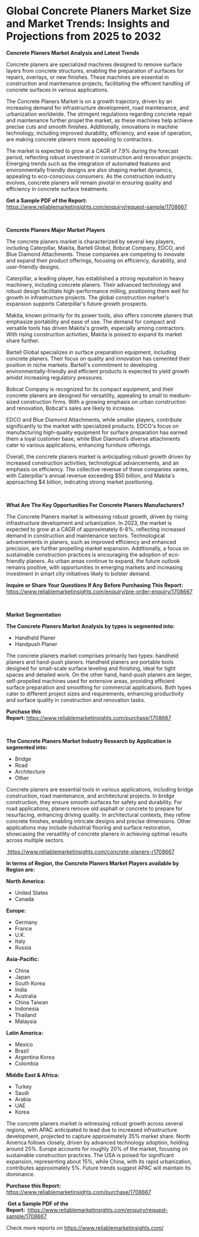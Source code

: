 <p><h1>Global Concrete Planers Market Size and Market Trends: Insights and Projections from 2025 to 2032</h1></p><p><strong>Concrete Planers Market Analysis and Latest Trends</strong></p>
<p><p>Concrete planers are specialized machines designed to remove surface layers from concrete structures, enabling the preparation of surfaces for repairs, overlays, or new finishes. These machines are essential in construction and maintenance projects, facilitating the efficient handling of concrete surfaces in various applications.</p><p>The Concrete Planers Market is on a growth trajectory, driven by an increasing demand for infrastructure development, road maintenance, and urbanization worldwide. The stringent regulations regarding concrete repair and maintenance further propel the market, as these machines help achieve precise cuts and smooth finishes. Additionally, innovations in machine technology, including improved durability, efficiency, and ease of operation, are making concrete planers more appealing to contractors.</p><p>The market is expected to grow at a CAGR of 7.9% during the forecast period, reflecting robust investment in construction and renovation projects. Emerging trends such as the integration of automated features and environmentally friendly designs are also shaping market dynamics, appealing to eco-conscious consumers. As the construction industry evolves, concrete planers will remain pivotal in ensuring quality and efficiency in concrete surface treatments.</p></p>
<p><strong>Get a Sample PDF of the Report:&nbsp;</strong> <a href="https://www.reliablemarketinsights.com/enquiry/request-sample/1708667?utm_campaign=2981&utm_medium=2&utm_source=Github&utm_content=ia&utm_term=08042025&utm_id=concrete-planers">https://www.reliablemarketinsights.com/enquiry/request-sample/1708667</a></p>
<p>&nbsp;</p>
<p><strong>Concrete Planers Major Market Players</strong></p>
<p><p>The concrete planers market is characterized by several key players, including Caterpillar, Makita, Bartell Global, Bobcat Company, EDCO, and Blue Diamond Attachments. These companies are competing to innovate and expand their product offerings, focusing on efficiency, durability, and user-friendly designs.</p><p>Caterpillar, a leading player, has established a strong reputation in heavy machinery, including concrete planers. Their advanced technology and robust design facilitate high-performance milling, positioning them well for growth in infrastructure projects. The global construction market's expansion supports Caterpillar's future growth prospects.</p><p>Makita, known primarily for its power tools, also offers concrete planers that emphasize portability and ease of use. The demand for compact and versatile tools has driven Makita's growth, especially among contractors. With rising construction activities, Makita is poised to expand its market share further.</p><p>Bartell Global specializes in surface preparation equipment, including concrete planers. Their focus on quality and innovation has cemented their position in niche markets. Bartell's commitment to developing environmentally-friendly and efficient products is expected to yield growth amidst increasing regulatory pressures.</p><p>Bobcat Company is recognized for its compact equipment, and their concrete planers are designed for versatility, appealing to small to medium-sized construction firms. With a growing emphasis on urban construction and renovation, Bobcat's sales are likely to increase.</p><p>EDCO and Blue Diamond Attachments, while smaller players, contribute significantly to the market with specialized products. EDCO's focus on manufacturing high-quality equipment for surface preparation has earned them a loyal customer base, while Blue Diamond’s diverse attachments cater to various applications, enhancing furniture offerings.</p><p>Overall, the concrete planers market is anticipating robust growth driven by increased construction activities, technological advancements, and an emphasis on efficiency. The collective revenue of these companies varies, with Caterpillar's annual revenue exceeding $50 billion, and Makita's approaching $4 billion, indicating strong market positioning.</p></p>
<p>&nbsp;</p>
<p><strong>What Are The Key Opportunities For Concrete Planers Manufacturers?</strong></p>
<p><p>The Concrete Planers market is witnessing robust growth, driven by rising infrastructure development and urbanization. In 2023, the market is expected to grow at a CAGR of approximately 6-8%, reflecting increased demand in construction and maintenance sectors. Technological advancements in planers, such as improved efficiency and enhanced precision, are further propelling market expansion. Additionally, a focus on sustainable construction practices is encouraging the adoption of eco-friendly planers. As urban areas continue to expand, the future outlook remains positive, with opportunities in emerging markets and increasing investment in smart city initiatives likely to bolster demand.</p></p>
<p><strong>Inquire or Share Your Questions If Any Before Purchasing This Report:</strong> <a href="https://www.reliablemarketinsights.com/enquiry/pre-order-enquiry/1708667?utm_campaign=2981&utm_medium=2&utm_source=Github&utm_content=ia&utm_term=08042025&utm_id=concrete-planers">https://www.reliablemarketinsights.com/enquiry/pre-order-enquiry/1708667</a></p>
<p>&nbsp;</p>
<p><strong>Market Segmentation</strong></p>
<p><strong>The Concrete Planers Market Analysis by types is segmented into:</strong></p>
<p><ul><li>Handheld Planer</li><li>Handpush Planer</li></ul></p>
<p><p>The concrete planers market comprises primarily two types: handheld planers and hand-push planers. Handheld planers are portable tools designed for small-scale surface leveling and finishing, ideal for tight spaces and detailed work. On the other hand, hand-push planers are larger, self-propelled machines used for extensive areas, providing efficient surface preparation and smoothing for commercial applications. Both types cater to different project sizes and requirements, enhancing productivity and surface quality in construction and renovation tasks.</p></p>
<p><strong>Purchase this Report:&nbsp;</strong><a href="https://www.reliablemarketinsights.com/purchase/1708667?utm_campaign=2981&utm_medium=2&utm_source=Github&utm_content=ia&utm_term=08042025&utm_id=concrete-planers">https://www.reliablemarketinsights.com/purchase/1708667</a></p>
<p>&nbsp;</p>
<p><strong>The Concrete Planers Market Industry Research by Application is segmented into:</strong></p>
<p><ul><li>Bridge</li><li>Road</li><li>Architecture</li><li>Other</li></ul></p>
<p><p>Concrete planers are essential tools in various applications, including bridge construction, road maintenance, and architectural projects. In bridge construction, they ensure smooth surfaces for safety and durability. For road applications, planers remove old asphalt or concrete to prepare for resurfacing, enhancing driving quality. In architectural contexts, they refine concrete finishes, enabling intricate designs and precise dimensions. Other applications may include industrial flooring and surface restoration, showcasing the versatility of concrete planers in achieving optimal results across multiple sectors.</p></p>
<p><a href="https://www.reliablemarketinsights.com/concrete-planers-r1708667?utm_campaign=2981&utm_medium=2&utm_source=Github&utm_content=ia&utm_term=08042025&utm_id=concrete-planers">&nbsp;https://www.reliablemarketinsights.com/concrete-planers-r1708667</a></p>
<p><strong>In terms of Region, the Concrete Planers Market Players available by Region are:</strong></p>
<p>
    <p> <strong> North America: </strong>
        <ul>
            <li>United States</li>
            <li>Canada</li>
        </ul>
        </p> 
    <p> <strong> Europe: </strong>
        <ul>
            <li>Germany</li>
            <li>France</li>
            <li>U.K.</li>
            <li>Italy</li>
            <li>Russia</li>
        </ul>
        </p> 
    <p> <strong> Asia-Pacific: </strong>
        <ul>
            <li>China</li>
            <li>Japan</li>
            <li>South Korea</li>
            <li>India</li>
            <li>Australia</li>
            <li>China Taiwan</li>
            <li>Indonesia</li>
            <li>Thailand</li>
            <li>Malaysia</li>
        </ul>
        </p> 
    <p> <strong> Latin America: </strong>
        <ul>
            <li>Mexico</li>
            <li>Brazil</li>
            <li>Argentina Korea</li>
            <li>Colombia</li>
        </ul>
        </p> 
    <p> <strong> Middle East & Africa: </strong>
        <ul>
            <li>Turkey</li>
            <li>Saudi</li>
            <li>Arabia</li>
            <li>UAE</li>
            <li>Korea</li>
        </ul>
    </p>
    </p>
<p><p>The concrete planers market is witnessing robust growth across several regions, with APAC anticipated to lead due to increased infrastructure development, projected to capture approximately 35% market share. North America follows closely, driven by advanced technology adoption, holding around 25%. Europe accounts for roughly 20% of the market, focusing on sustainable construction practices. The USA is poised for significant expansion, representing about 15%, while China, with its rapid urbanization, contributes approximately 5%. Future trends suggest APAC will maintain its dominance.</p></p>
<p><strong>Purchase this Report: </strong><a href="https://www.reliablemarketinsights.com/purchase/1708667?utm_campaign=2981&utm_medium=2&utm_source=Github&utm_content=ia&utm_term=08042025&utm_id=concrete-planers">https://www.reliablemarketinsights.com/purchase/1708667</a></p>
<p>&nbsp;<strong>Get a Sample PDF of the Report:&nbsp;&nbsp;</strong><a href="https://www.reliablemarketinsights.com/enquiry/request-sample/1708667?utm_campaign=2981&utm_medium=2&utm_source=Github&utm_content=ia&utm_term=08042025&utm_id=concrete-planers">https://www.reliablemarketinsights.com/enquiry/request-sample/1708667</a></p>
<p><strong></strong></p>
<p>Check more reports on <a href="https://www.reliablemarketinsights.com/?utm_campaign=2981&utm_medium=2&utm_source=Github&utm_content=ia&utm_term=08042025&utm_id=concrete-planers">https://www.reliablemarketinsights.com/</a></p>